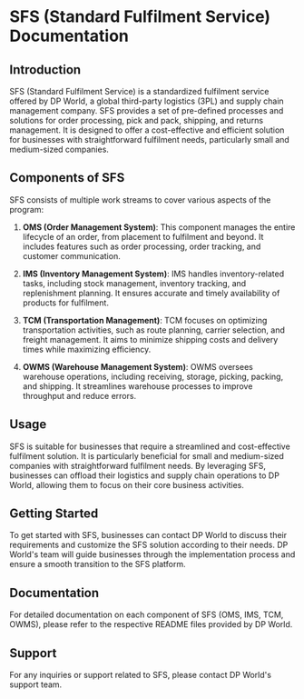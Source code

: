 # SFS (Standard Fulfilment Service) Documentation

## Introduction

SFS (Standard Fulfilment Service) is a standardized fulfilment service offered by DP World, a global third-party logistics (3PL) and supply chain management company. SFS provides a set of pre-defined processes and solutions for order processing, pick and pack, shipping, and returns management. It is designed to offer a cost-effective and efficient solution for businesses with straightforward fulfilment needs, particularly small and medium-sized companies.

## Components of SFS

SFS consists of multiple work streams to cover various aspects of the program:

1. **OMS (Order Management System)**: This component manages the entire lifecycle of an order, from placement to fulfilment and beyond. It includes features such as order processing, order tracking, and customer communication.

2. **IMS (Inventory Management System)**: IMS handles inventory-related tasks, including stock management, inventory tracking, and replenishment planning. It ensures accurate and timely availability of products for fulfilment.

3. **TCM (Transportation Management)**: TCM focuses on optimizing transportation activities, such as route planning, carrier selection, and freight management. It aims to minimize shipping costs and delivery times while maximizing efficiency.

4. **OWMS (Warehouse Management System)**: OWMS oversees warehouse operations, including receiving, storage, picking, packing, and shipping. It streamlines warehouse processes to improve throughput and reduce errors.

## Usage

SFS is suitable for businesses that require a streamlined and cost-effective fulfilment solution. It is particularly beneficial for small and medium-sized companies with straightforward fulfilment needs. By leveraging SFS, businesses can offload their logistics and supply chain operations to DP World, allowing them to focus on their core business activities.

## Getting Started

To get started with SFS, businesses can contact DP World to discuss their requirements and customize the SFS solution according to their needs. DP World's team will guide businesses through the implementation process and ensure a smooth transition to the SFS platform.

## Documentation

For detailed documentation on each component of SFS (OMS, IMS, TCM, OWMS), please refer to the respective README files provided by DP World.

## Support

For any inquiries or support related to SFS, please contact DP World's support team.
```
```
